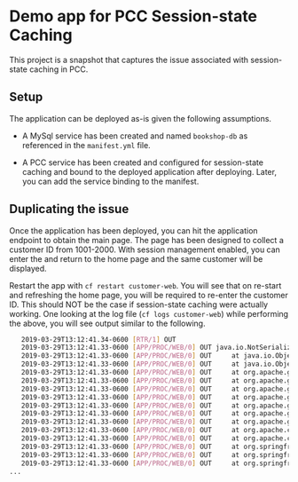 # Demo app for PCC Session-state Caching

This project is a snapshot that captures the issue associated with
session-state caching in PCC.

## Setup

The application can be deployed as-is given the following assumptions.

-   A MySql service has been created and named `bookshop-db` as referenced
    in the `manifest.yml` file.

-   A PCC service has been created and configured for session-state
    caching and bound to the deployed application after deploying.
    Later, you can add the service binding to the manifest.

## Duplicating the issue

Once the application has been deployed, you can hit the application
endpoint to obtain the main page.
The page has been designed to collect a customer ID from 1001-2000.
With session management enabled, you can enter the and return to the
home page and the same customer will be displayed.

Restart the app with `cf restart customer-web`.
You will see that on re-start and refreshing the home page, you will
be required to re-enter the customer ID.
This should NOT be the case if session-state caching were actually
working.
One looking at the log file (`cf logs customer-web`) while performing
the above, you will see output similar to the following.

```bash
   2019-03-29T13:12:41.34-0600 [RTR/1] OUT
   2019-03-29T13:12:41.33-0600 [APP/PROC/WEB/0] OUT java.io.NotSerializableException: io.pivotal.bookshop.domain.Customer
   2019-03-29T13:12:41.33-0600 [APP/PROC/WEB/0] OUT 	at java.io.ObjectOutputStream.writeObject0(ObjectOutputStream.java:1184) ~[na:1.8.0_192]
   2019-03-29T13:12:41.33-0600 [APP/PROC/WEB/0] OUT 	at java.io.ObjectOutputStream.writeObject(ObjectOutputStream.java:348) ~[na:1.8.0_192]
   2019-03-29T13:12:41.33-0600 [APP/PROC/WEB/0] OUT 	at org.apache.geode.internal.InternalDataSerializer.writeSerializableObject(InternalDataSerializer.java:2351) ~[geode-core-9.0.3.jar:na]
   2019-03-29T13:12:41.33-0600 [APP/PROC/WEB/0] OUT 	at org.apache.geode.internal.InternalDataSerializer.basicWriteObject(InternalDataSerializer.java:2214) ~[geode-core-9.0.3.jar:na]
   2019-03-29T13:12:41.33-0600 [APP/PROC/WEB/0] OUT 	at org.apache.geode.DataSerializer.writeObject(DataSerializer.java:2871) ~[geode-core-9.0.3.jar:na]
   2019-03-29T13:12:41.33-0600 [APP/PROC/WEB/0] OUT 	at org.apache.geode.internal.util.BlobHelper.serializeToBlob(BlobHelper.java:53) ~[geode-core-9.0.3.jar:na]
   2019-03-29T13:12:41.33-0600 [APP/PROC/WEB/0] OUT 	at org.apache.geode.internal.util.BlobHelper.serializeToBlob(BlobHelper.java:43) ~[geode-core-9.0.3.jar:na]
   2019-03-29T13:12:41.33-0600 [APP/PROC/WEB/0] OUT 	at org.apache.geode.modules.session.catalina.DeltaSession8.serialize(DeltaSession8.java:555) [geode-modules-tomcat8-9.0.3.jar:na]
   2019-03-29T13:12:41.33-0600 [APP/PROC/WEB/0] OUT 	at org.apache.geode.modules.session.catalina.DeltaSession8.setAttribute(DeltaSession8.java:234) [geode-modules-tomcat8-9.0.3.jar:na]
   2019-03-29T13:12:41.33-0600 [APP/PROC/WEB/0] OUT 	at org.apache.catalina.session.StandardSession.setAttribute(StandardSession.java:1415) [catalina.jar:8.5.34]
   2019-03-29T13:12:41.33-0600 [APP/PROC/WEB/0] OUT 	at org.apache.catalina.session.StandardSessionFacade.setAttribute(StandardSessionFacade.java:137) [catalina.jar:8.5.34]
   2019-03-29T13:12:41.33-0600 [APP/PROC/WEB/0] OUT 	at org.springframework.web.context.request.ServletRequestAttributes.setAttribute(ServletRequestAttributes.java:183) [spring-web-5.0.5.RELEASE.jar:5.0.5.RELEASE]
   2019-03-29T13:12:41.33-0600 [APP/PROC/WEB/0] OUT 	at org.springframework.web.bind.support.DefaultSessionAttributeStore.storeAttribute(DefaultSessionAttributeStore.java:56) [spring-web-5.0.5.RELEASE.jar:5.0.5.RELEASE]
   2019-03-29T13:12:41.33-0600 [APP/PROC/WEB/0] OUT 	at org.springframework.web.method.annotation.SessionAttributesHandler.lambda$storeAttributes$0(SessionAttributesHandler.java:117) [spring-web-5.0.5.RELEASE.jar:5.0.5.RELEASE]
...
```
